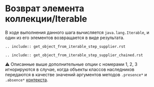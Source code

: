 # Возврат элемента коллекции/Iterable

В ходе выполнения данного шага вычисляется  `java.lang.Iterable`, и один из его элементов возвращается
в виде результата.

```{eval-rst}
.. include:: get_object_from_iterable_step_supplier.rst
```

```{eval-rst}
.. include:: get_object_from_iterable_step_supplier_chained.rst
```

⚠️ Описанные выше дополнительные опции с номерами 1, 2, 3 игнорируются в случае, когда объекты классов наследников
передаются в качестве значений аргументов методов `.presence*` и `.absence*` [контекста](./../../context/index.md). 



